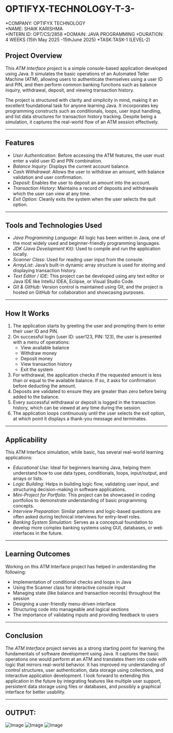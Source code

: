 # OPTIFYX-TECHNOLOGY-T-3-

*COMPANY: OPTIFYX TECHNOLOGY  
*NAME: SHAIK KARISHMA  
*INTERN ID: OPT/CS/2858 
*DOMAIN: JAVA PROGRAMMING 
*DURATION: 4 WEEKS (15th May 2025 -15thJune 2025)
*TASK:TASK-1 (LEVEL-2)

## Project Overview
This *ATM Interface* project is a simple console-based application developed using Java. It simulates the basic operations of an Automated Teller Machine (ATM), allowing users to authenticate themselves using a user ID and PIN, and then perform common banking functions such as balance inquiry, withdrawal, deposit, and viewing transaction history.

The project is structured with clarity and simplicity in mind, making it an excellent foundational task for anyone learning Java. It incorporates key programming constructs such as conditionals, loops, user input handling, and list data structures for transaction history tracking. Despite being a simulation, it captures the real-world flow of an ATM session effectively.

---

## Features

- *User Authentication*: Before accessing the ATM features, the user must enter a valid user ID and PIN combination.
- *Balance Inquiry*: Displays the current account balance.
- *Cash Withdrawal*: Allows the user to withdraw an amount, with balance validation and user confirmation.
- *Deposit*: Enables the user to deposit an amount into the account.
- *Transaction History*: Maintains a record of deposits and withdrawals which the user can view at any time.
- *Exit Option*: Cleanly exits the system when the user selects the quit option.

---

## Tools and Technologies Used

- *Java Programming Language*: All logic has been written in Java, one of the most widely used and beginner-friendly programming languages.
- *JDK (Java Development Kit)*: Used to compile and run the application locally.
- *Scanner Class*: Used for reading user input from the console.
- *ArrayList*: Java’s built-in dynamic array structure is used for storing and displaying transaction history.
- *Text Editor / IDE*: This project can be developed using any text editor or Java IDE like IntelliJ IDEA, Eclipse, or Visual Studio Code.
- *Git & GitHub*: Version control is maintained using Git, and the project is hosted on GitHub for collaboration and showcasing purposes.

---

## How It Works

1. The application starts by greeting the user and prompting them to enter their user ID and PIN.
2. On successful login (user ID: user123, PIN: 123), the user is presented with a menu of operations:
   - View available balance
   - Withdraw money
   - Deposit money
   - View transaction history
   - Exit the system
3. For withdrawal, the application checks if the requested amount is less than or equal to the available balance. If so, it asks for confirmation before deducting the amount.
4. Deposits are validated to ensure they are greater than zero before being added to the balance.
5. Every successful withdrawal or deposit is logged in the transaction history, which can be viewed at any time during the session.
6. The application loops continuously until the user selects the exit option, at which point it displays a thank-you message and terminates.

---

## Applicability

This ATM Interface simulation, while basic, has several real-world learning applications:

- *Educational Use*: Ideal for beginners learning Java, helping them understand how to use data types, conditionals, loops, input/output, and arrays or lists.
- *Logic Building*: Helps in building logic flow, validating user input, and structuring decision-making in software applications.
- *Mini-Project for Portfolio*: This project can be showcased in coding portfolios to demonstrate understanding of basic programming concepts.
- *Interview Preparation*: Similar patterns and logic-based questions are often asked during technical interviews for entry-level roles.
- *Banking System Simulation*: Serves as a conceptual foundation to develop more complex banking systems using GUI, databases, or web interfaces in the future.

---

## Learning Outcomes

Working on this ATM Interface project has helped in understanding the following:

- Implementation of conditional checks and loops in Java
- Using the Scanner class for interactive console input
- Managing state (like balance and transaction records) throughout the session
- Designing a user-friendly menu-driven interface
- Structuring code into manageable and logical sections
- The importance of validating inputs and providing feedback to users

---

## Conclusion

The *ATM Interface* project serves as a strong starting point for learning the fundamentals of software development using Java. It captures the basic operations one would perform at an ATM and translates them into code with logic that mirrors real-world behavior. It has improved my understanding of control structures, user authentication, data storage using collections, and interactive application development. I look forward to extending this application in the future by integrating features like multiple user support, persistent data storage using files or databases, and possibly a graphical interface for better usability.

---

## OUTPUT:

![Image](https://github.com/user-attachments/assets/fe5712fb-27ea-4ff0-98f0-2e552375711e)
![Image](https://github.com/user-attachments/assets/597b2174-8684-4c7f-8aac-ac1be5c54176)
![Image](https://github.com/user-attachments/assets/1486a945-616c-4ad8-a085-61b6a6e7c847)

